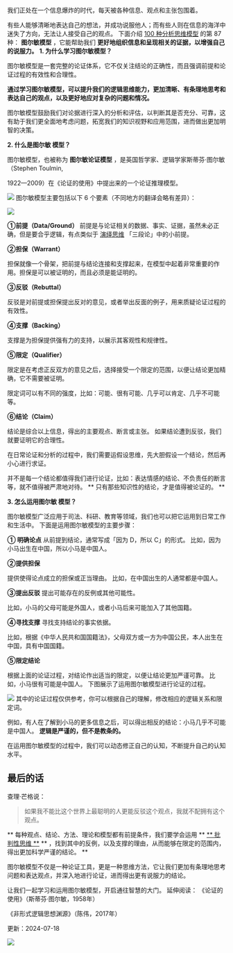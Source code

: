 我们正处在一个信息爆炸的时代，每天被各种信息、观点和主张包围着。

有些人能够清晰地表达自己的想法，并成功说服他人；而有些人则在信息的海洋中迷失了方向，无法让人接受自己的观点。  下面介绍 [100 种分析思维模型](https://mp.weixin.qq.com/mp/appmsgalbum?__biz=MzA4ODE2OTIxMw==&action=getalbum&album_id=1701638273011351554#wechat_redirect) 的第 87 种： **图尔敏模型** ，它能帮助我们 **更好地组织信息和呈现相关的证据，以增强自己的说服力。** **1. 为什么学习图尔敏模型？**

图尔敏模型是一套完整的论证体系，它不仅关注结论的正确性，而且强调前提和论证过程的有效性和合理性。

**通过学习图尔敏模型，可以提升我们的逻辑思维能力，更加清晰、有条理地思考和表达自己的观点，以及更好地应对复杂的问题和情况。**

图尔敏模型鼓励我们对论据进行深入的分析和评估，以判断其是否充分、可靠，这有助于我们更全面地考虑问题，拓宽我们的知识视野和应用范围，进而做出更加明智的决策。

**2. 什么是图尔敏 模型？**

图尔敏模型，也被称为 **图尔敏论证模型** ，是英国哲学家、逻辑学家斯蒂芬·图尔敏（Stephen Toulmin,

1922—2009）在《论证的使用》中提出来的一个论证推理模型。

![](https://mmbiz.qpic.cn/mmbiz_png/giaycic3UNwo21XLic7CXj4a2LdM0QvtaDAN17tt1f7iarpc3m1Kd9HNgLhkMHek0JXqELUjy90Kv5DrnrDxNenxEQ/640?wx_fmt=png) 图尔敏模型主要包括以下 6 个要素（不同地方的翻译会略有差异）：

![](https://mmbiz.qpic.cn/mmbiz_png/giaycic3UNwo21XLic7CXj4a2LdM0QvtaDAauaAtGVTnCBO3V5njqV2R4yet7RpHWXlXHKalwEdxP6ONuhv73m74w/640?wx_fmt=png) 

**①前提（Data/Ground）** 前提是与论证相关的数据、事实、证据，虽然未必正确，但是要合乎逻辑，有点类似于 [演绎思维](https://mp.weixin.qq.com/s?__biz=MzA4ODE2OTIxMw==&mid=2653476267&idx=1&sn=b6df9698692b05099b84867c775c16ea&scene=21#wechat_redirect) 「三段论」中的小前提。 

**②担保（Warrant）**

担保就像一个骨架，把前提与结论连接和支撑起来，在模型中起着非常重要的作用。担保是可以被证明的，而且必须是能证明的。 

**③反驳（Rebuttal）**

反驳是对前提或担保提出反对的意见，或者举出反面的例子，用来质疑论证过程的有效性。 

**④支撑（Backing）**

支撑是为担保提供强有力的支持，以展示其客观性和规律性。 

**⑤限定（Qualifier）**

限定是在考虑正反双方的意见之后，选择接受一个限定的范围，以便让结论更加精确，它不需要被证明。

限定词可以有不同的强度，比如：可能、很有可能、几乎可以肯定、几乎不可能等。 

**⑥结论（Claim）**

结论是综合以上信息，得出的主要观点、断言或主张。  如果结论遭到反驳，我们就要证明它的合理性。

在日常论证和分析的过程中，我们需要运假设思维，先大胆假设一个结论，然后再小心进行求证。

并不是每一个结论都值得我们进行论证，比如：表达情感的结论、不负责任的断言等，就不值得被严肃地对待。  ** 只有那些知识性的结论，才是值得被论证的。  **

**3. 怎么运用图尔敏 模型？**

图尔敏模型广泛应用于司法、科研、教育等领域，我们也可以把它运用到日常工作和生活中。  下面是运用图尔敏模型的主要步骤：

**① 明确论点** 从前提到结论，通常写成「因为 D，所以 C」的形式。  比如，因为小马出生在中国，所以小马是中国人。 

**②提供担保**

提供使得论点成立的担保或正当理由。  比如，在中国出生的人通常都是中国人。 

**③提出反驳** 提出可能存在的反例或其他可能性。

比如，小马的父母可能是外国人，或者小马后来可能加入了其他国籍。 

**④寻找支撑** 寻找支持结论的事实依据。

比如，根据《中华人民共和国国籍法》，父母双方或一方为中国公民，本人出生在中国，具有中国国籍。 

**⑤限定结论**

根据上面的论证过程，对结论作出适当的限定，以便让结论更加严谨可靠。  比如，小马很有可能是中国人。  下图展示了运用图尔敏模型进行论证的过程。

![](https://mmbiz.qpic.cn/mmbiz_png/giaycic3UNwo21XLic7CXj4a2LdM0QvtaDAsIq3ApCOEwZBYiaxdcMdibiaMT1QehovnQibtYWqNYjDiboYQqC3cjtZ6OQ/640?wx_fmt=png) 其中的论证过程仅供参考，你可以根据自己的理解，修改相应的逻辑关系和限定词。

例如，有人在了解到小马的更多信息之后，可以得出相反的结论：小马几乎不可能是中国人。  **逻辑是严谨的，但不是教条的。**

在运用图尔敏模型的过程中，我们可以动态修正自己的认知，不断提升自己的认知水平。  

## **最后的话**

 查理·芒格说：

> 如果我不能比这个世界上最聪明的人更能反驳这个观点，我就不配拥有这个观点。

** 每种观点、结论、方法、理论和模型都有前提条件，我们要学会运用  ** [** 批判性思维  **](https://mp.weixin.qq.com/s?__biz=MzA4ODE2OTIxMw==&mid=2653481563&idx=1&sn=0b5fbbf66ec45cae08d2e4229119a2e7&scene=21#wechat_redirect) ** ，找到其中的反例，以及支撑的理由，从而能够在限定的范围内，得出更加科学严谨的结论。  **

图尔敏模型不仅是一种论证工具，更是一种思维方法，它让我们更加有条理地思考问题和表达观点，并深入地进行论证，进而得出更有说服力的结论。

让我们一起学习和运用图尔敏模型，开启通往智慧的大门。  延伸阅读：  《论证的使用》（斯蒂芬·图尔敏，1958年）

《非形式逻辑思想渊源》（陈伟，2017年）

更新：2024-07-18

![](https://visitor-badge.laobi.icu/badge?page_id=sjhfx.linji&left_text=PageViews&right_color=%2300589F)
